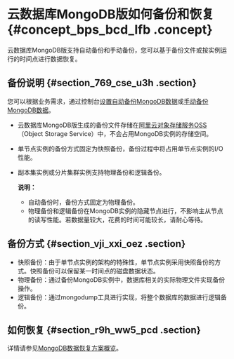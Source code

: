 # 云数据库MongoDB版如何备份和恢复 {#concept_bps_bcd_lfb .concept}

云数据库MongoDB版支持自动备份和手动备份，您可以基于备份文件或按实例运行的时间点进行数据恢复。

## 备份说明 {#section_769_cse_u3h .section}

您可以根据业务需求，通过控制台[设置自动备份MongoDB数据](../../../../cn.zh-CN/用户指南/数据备份/设置自动备份MongoDB数据.md#)或[手动备份MongoDB数据](../../../../cn.zh-CN/用户指南/数据备份/手动备份MongoDB数据.md#)。

-   云数据库MongoDB版生成的备份文件存储在[阿里云对象存储服务OSS](https://help.aliyun.com/document_detail/31817.html)（Object Storage Service）中，不会占用MongoDB实例的存储空间。
-   单节点实例的备份方式固定为快照备份，备份过程中将占用单节点实例的I/O性能。
-   副本集实例或分片集群实例支持物理备份和逻辑备份。

    **说明：** 

    -   自动备份时，备份方式固定为物理备份。
    -   物理备份和逻辑备份在MongoDB实例的隐藏节点进行，不影响主从节点的读写性能。若数据量较大，花费的时间可能较长，请耐心等待。

## 备份方式 {#section_vji_xxi_oez .section}

-   快照备份：由于单节点实例的架构的特殊性，单节点实例采用快照备份的方式。快照备份可以保留某一时间点的磁盘数据状态。
-   物理备份：通过备份MongoDB实例中，数据库相关的实际物理文件实现备份操作。
-   逻辑备份：通过mongodump工具进行实现，将整个数据库的数据进行逻辑备份。

## 如何恢复 {#section_r9h_ww5_pcd .section}

详情请参见[MongoDB数据恢复方案概览](../../../../cn.zh-CN/用户指南/数据恢复/MongoDB数据恢复方案概览.md#)。

